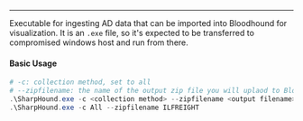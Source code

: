 -- -
Executable for ingesting AD data that can be imported into Bloodhound for visualization. It is an `.exe` file, so it's expected to be transferred to compromised windows host and run from there. 
#### Basic Usage
```powershell
# -c: collection method, set to all
# --zipfilename: the name of the output zip file you will uplaod to Bloodhound
.\SharpHound.exe -c <collection method> --zipfilename <output filename> 
.\SharpHound.exe -c All --zipfilename ILFREIGHT
```